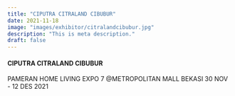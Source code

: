 ```yaml
---
title: "CIPUTRA CITRALAND CIBUBUR"
date: 2021-11-18
image: "images/exhibitor/citralandcibubur.jpg"
description: "This is meta description."
draft: false
---
```


#### CIPUTRA CITRALAND CIBUBUR

PAMERAN HOME LIVING EXPO 7 @METROPOLITAN MALL BEKASI 30 NOV - 12 DES 2021
